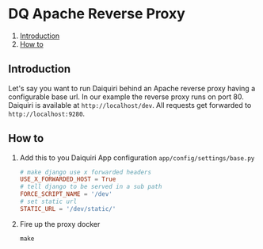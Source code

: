 # DQ Apache Reverse Proxy

<!--- mdtoc: toc begin -->

1.	[Introduction](#introduction)
2.	[How to](#how-to)<!--- mdtoc: toc end -->

## Introduction

Let's say you want to run Daiquiri behind an Apache reverse proxy having a configurable base url. In our example the reverse proxy runs on port 80. Daiquiri is available at `http://localhost/dev`. All requests get forwarded to `http://localhost:9280`.

## How to

1.	Add this to you Daiquiri App configuration `app/config/settings/base.py`

	```toml
	# make django use x forwarded headers
	USE_X_FORWARDED_HOST = True
	# tell django to be served in a sub path
	FORCE_SCRIPT_NAME = '/dev'
	# set static url
	STATIC_URL = '/dev/static/'
	```

2.	Fire up the proxy docker

	```shell
	make
	```
